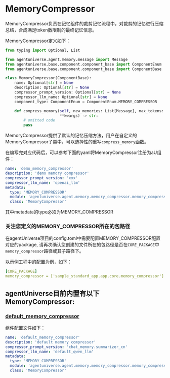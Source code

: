 # MemoryCompressor
MemoryCompressor负责在记忆组件的裁剪记忆流程中，对裁剪的记忆进行压缩总结，合成满足token数限制的最终记忆信息。

MemoryCompressor定义如下：

```python
from typing import Optional, List

from agentuniverse.agent.memory.message import Message
from agentuniverse.base.component.component_base import ComponentEnum
from agentuniverse.base.component.component_base import ComponentBase

class MemoryCompressor(ComponentBase):
    name: Optional[str] = None
    description: Optional[str] = None
    compressor_prompt_version: Optional[str] = None
    compressor_llm_name: Optional[str] = None
    component_type: ComponentEnum = ComponentEnum.MEMORY_COMPRESSOR

    def compress_memory(self, new_memories: List[Message], max_tokens: int = 500, existing_memory: str = '',
                        **kwargs) -> str:
        # omitted code
        pass
```
MemoryCompressor提供了默认的记忆压缩方法，用户在自定义的MemoryCompressor子类中，可以选择性的重写`compress_memory`函数。

在编写完对应代码后，可以参考下面的yaml将MemoryCompressor注册为aU组件：
```yaml
name: 'demo_memory_compressor'
description: 'demo memory compressor'
compressor_prompt_version: 'xxx'
compressor_llm_name: 'openai_llm'
metadata:
  type: 'MEMORY_COMPRESSOR'
  module: 'agentuniverse.agent.memory.memory_compressor.memory_compressor'
  class: 'MemoryCompressor'
```
其中metadata的type必须为MEMORY_COMPRESSOR

### 关注您定义的MEMORY_COMPRESSOR所在的包路径
在agentUniverse项目的config.toml中需要配置MEMORY_COMPRESSOR配置对应的package, 请再次确认您创建的文件所在的包路径是否在`CORE_PACKAGE`中`memory_compressor`路径或其子路径下。

以示例工程中的配置为例，如下：
```yaml
[CORE_PACKAGE]
memory_compressor = ['sample_standard_app.app.core.memory_compressor']
```

## agentUniverse目前内置有以下MemoryCompressor:
### [default_memory_compressor](../../../agentuniverse/agent/memory/memory_compressor/default_memory_compressor.yaml)
组件配置文件如下：
```yaml
name: 'default_memory_compressor'
description: 'default memory compressor'
compressor_prompt_version: 'chat_memory.summarizer_cn'
compressor_llm_name: 'default_qwen_llm'
metadata:
  type: 'MEMORY_COMPRESSOR'
  module: 'agentuniverse.agent.memory.memory_compressor.memory_compressor'
  class: 'MemoryCompressor'
```